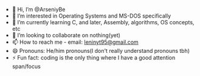 - 👋 Hi, I’m @ArseniyBe
- 👀 I’m interested in Operating Systems and MS-DOS specifically
- 🌱 I’m currently learning C, and later, Assembly, algorithms, OS concepts, etc
- 💞️ I’m looking to collaborate on nothing(yet)
- 📫 How to reach me - email: leninyt95@gmail.com
- 😄 Pronouns: He/him pronouns(I don't really understand pronouns tbh)
- ⚡ Fun fact: coding is the only thing where I have a good attention span/focus

<!---
ArseniyBe/ArseniyBe is a ✨ special ✨ repository because its `README.md` (this file) appears on your GitHub profile.
You can click the Preview link to take a look at your changes.
--->
